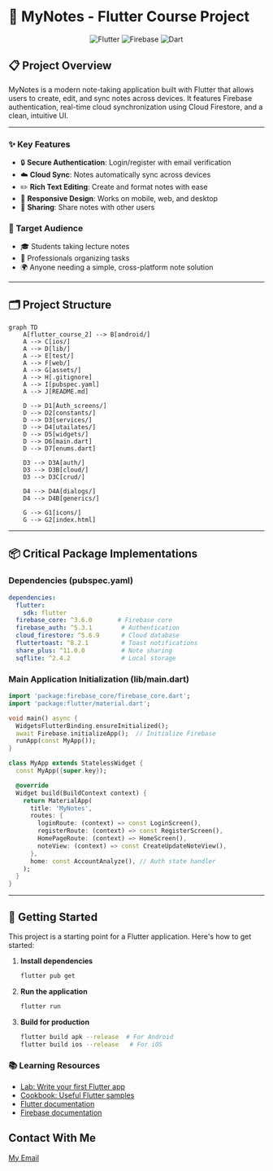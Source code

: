 # 📝 MyNotes - Flutter Course Project

<div align="center">
  <img src="https://img.shields.io/badge/Flutter-02569B?style=for-the-badge&logo=flutter&logoColor=white" alt="Flutter">
  <img src="https://img.shields.io/badge/Firebase-039BE5?style=for-the-badge&logo=Firebase&logoColor=white" alt="Firebase">
  <img src="https://img.shields.io/badge/Dart-0175C2?style=for-the-badge&logo=dart&logoColor=white" alt="Dart">
</div>

## 📋 Project Overview
MyNotes is a modern note-taking application built with Flutter that allows users to create, edit, and sync notes across devices. It features Firebase authentication, real-time cloud synchronization using Cloud Firestore, and a clean, intuitive UI.

---

### ✨ Key Features
- 🔒 **Secure Authentication**: Login/register with email verification
- ☁️ **Cloud Sync**: Notes automatically sync across devices
- ✏️ **Rich Text Editing**: Create and format notes with ease
- 📱 **Responsive Design**: Works on mobile, web, and desktop
- 🤝 **Sharing**: Share notes with other users

### 👥 Target Audience
- 🎓 Students taking lecture notes
- 💼 Professionals organizing tasks
- 🌍 Anyone needing a simple, cross-platform note solution

---

## 🗂 Project Structure
```mermaid
graph TD
    A[flutter_course_2] --> B[android/]
    A --> C[ios/]
    A --> D[lib/]
    A --> E[test/]
    A --> F[web/]
    A --> G[assets/]
    A --> H[.gitignore]
    A --> I[pubspec.yaml]
    A --> J[README.md]
    
    D --> D1[Auth_screens/]
    D --> D2[constants/]
    D --> D3[services/]
    D --> D4[utailates/]
    D --> D5[widgets/]
    D --> D6[main.dart]
    D --> D7[enums.dart]
    
    D3 --> D3A[auth/]
    D3 --> D3B[cloud/]
    D3 --> D3C[crud/]
    
    D4 --> D4A[dialogs/]
    D4 --> D4B[generics/]
    
    G --> G1[icons/]
    G --> G2[index.html]
```

---

## 📦 Critical Package Implementations

### Dependencies (pubspec.yaml)
```yaml
dependencies:
  flutter:
    sdk: flutter
  firebase_core: ^3.6.0       # Firebase core
  firebase_auth: ^5.3.1        # Authentication
  cloud_firestore: ^5.6.9      # Cloud database
  fluttertoast: ^8.2.1         # Toast notifications
  share_plus: ^11.0.0          # Note sharing
  sqflite: ^2.4.2              # Local storage
```

### Main Application Initialization (lib/main.dart)
```dart
import 'package:firebase_core/firebase_core.dart';
import 'package:flutter/material.dart';

void main() async {
  WidgetsFlutterBinding.ensureInitialized();
  await Firebase.initializeApp();  // Initialize Firebase
  runApp(const MyApp());
}

class MyApp extends StatelessWidget {
  const MyApp({super.key});

  @override
  Widget build(BuildContext context) {
    return MaterialApp(
      title: 'MyNotes',
      routes: {
        loginRoute: (context) => const LoginScreen(),
        registerRoute: (context) => const RegisterScreen(),
        HomePageRoute: (context) => HomeScreen(),
        noteView: (context) => const CreateUpdateNoteView(),
      },
      home: const AccountAnalyze(), // Auth state handler
    );
  }
}
```

---

## 🚀 Getting Started
This project is a starting point for a Flutter application. Here's how to get started:

1. **Install dependencies**  
   ```bash
   flutter pub get
   ```

2. **Run the application**  
   ```bash
   flutter run
   ```

3. **Build for production**  
   ```bash
   flutter build apk --release  # For Android
   flutter build ios --release   # For iOS
   ```

### 📚 Learning Resources
- [Lab: Write your first Flutter app](https://docs.flutter.dev/get-started/codelab)
- [Cookbook: Useful Flutter samples](https://docs.flutter.dev/cookbook)
- [Flutter documentation](https://docs.flutter.dev/)
- [Firebase documentation](https://firebase.google.com/docs/flutter/setup)

## Contact With Me 
[My Email](kerollosmelad94@gmail.com)